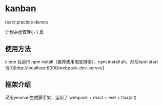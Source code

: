 # kanban
react practice demos

计划进度管理小工具

## 使用方法

clone 后运行 npm install（推荐使用淘宝镜像），npm install alt，然后npm start
访问[http://localhost:8000/webpack-dev-server/]

## 框架介绍
采用yeoman生成脚手架，运用了 webpack + react + es6 + flux(alt)
